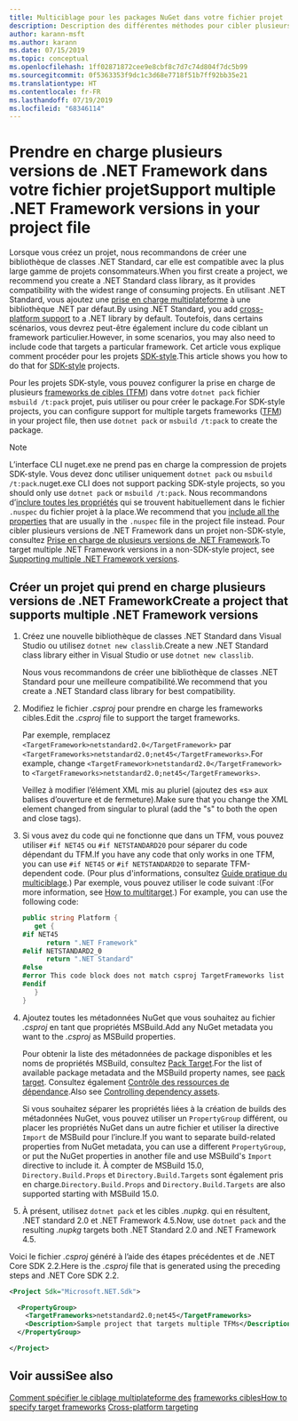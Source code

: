 ```yaml
---
title: Multiciblage pour les packages NuGet dans votre fichier projet
description: Description des différentes méthodes pour cibler plusieurs versions de .NET Framework à partir d’un seul package NuGet.
author: karann-msft
ms.author: karann
ms.date: 07/15/2019
ms.topic: conceptual
ms.openlocfilehash: 1ff02871872cee9e8cbf8c7d7c74d804f7dc5b99
ms.sourcegitcommit: 0f5363353f9dc1c3d68e7718f51b7ff92bb35e21
ms.translationtype: HT
ms.contentlocale: fr-FR
ms.lasthandoff: 07/19/2019
ms.locfileid: "68346114"
---
```

# <a name="support-multiple-net-framework-versions-in-your-project-file"></a><span data-ttu-id="26d45-103">Prendre en charge plusieurs versions de .NET Framework dans votre fichier projet</span><span class="sxs-lookup"><span data-stu-id="26d45-103">Support multiple .NET Framework versions in your project file</span></span>

<span data-ttu-id="26d45-104">Lorsque vous créez un projet, nous recommandons de créer une bibliothèque de classes .NET Standard, car elle est compatible avec la plus large gamme de projets consommateurs.</span><span class="sxs-lookup"><span data-stu-id="26d45-104">When you first create a project, we recommend you create a .NET Standard class library, as it provides compatibility with the widest range of consuming projects.</span></span> <span data-ttu-id="26d45-105">En utilisant .NET Standard, vous ajoutez une [prise en charge multiplateforme](/dotnet/standard/library-guidance/cross-platform-targeting) à une bibliothèque .NET par défaut.</span><span class="sxs-lookup"><span data-stu-id="26d45-105">By using .NET Standard, you add [cross-platform support](/dotnet/standard/library-guidance/cross-platform-targeting) to a .NET library by default.</span></span> <span data-ttu-id="26d45-106">Toutefois, dans certains scénarios, vous devrez peut-être également inclure du code ciblant un framework particulier.</span><span class="sxs-lookup"><span data-stu-id="26d45-106">However, in some scenarios, you may also need to include code that targets a particular framework.</span></span> <span data-ttu-id="26d45-107">Cet article vous explique comment procéder pour les projets [SDK-style](../resources/check-project-format.md).</span><span class="sxs-lookup"><span data-stu-id="26d45-107">This article shows you how to do that for [SDK-style](../resources/check-project-format.md) projects.</span></span>

<span data-ttu-id="26d45-108">Pour les projets SDK-style, vous pouvez configurer la prise en charge de plusieurs [frameworks de cibles (TFM](/dotnet/standard/frameworks)) dans votre `dotnet pack` fichier `msbuild /t:pack` projet, puis utiliser ou pour créer le package.</span><span class="sxs-lookup"><span data-stu-id="26d45-108">For SDK-style projects, you can configure support for multiple targets frameworks ([TFM](/dotnet/standard/frameworks)) in your project file, then use `dotnet pack` or `msbuild /t:pack` to create the package.</span></span>

> [!NOTE]
> <span data-ttu-id="26d45-109">L’interface CLI nuget.exe ne prend pas en charge la compression de projets SDK-style. Vous devez donc utiliser uniquement `dotnet pack` ou `msbuild /t:pack`.</span><span class="sxs-lookup"><span data-stu-id="26d45-109">nuget.exe CLI does not support packing SDK-style projects, so you should only use `dotnet pack` or `msbuild /t:pack`.</span></span> <span data-ttu-id="26d45-110">Nous recommandons d’[inclure toutes les propriétés](../reference/msbuild-targets.md#pack-target) qui se trouvent habituellement dans le fichier `.nuspec` du fichier projet à la place.</span><span class="sxs-lookup"><span data-stu-id="26d45-110">We recommend that you [include all the properties](../reference/msbuild-targets.md#pack-target) that are usually in the `.nuspec` file in the project file instead.</span></span> <span data-ttu-id="26d45-111">Pour cibler plusieurs versions de .NET Framework dans un projet non-SDK-style, consultez [Prise en charge de plusieurs versions de .NET Framework](supporting-multiple-target-frameworks.md).</span><span class="sxs-lookup"><span data-stu-id="26d45-111">To target multiple .NET Framework versions in a non-SDK-style project, see [Supporting multiple .NET Framework versions](supporting-multiple-target-frameworks.md).</span></span>

## <a name="create-a-project-that-supports-multiple-net-framework-versions"></a><span data-ttu-id="26d45-112">Créer un projet qui prend en charge plusieurs versions de .NET Framework</span><span class="sxs-lookup"><span data-stu-id="26d45-112">Create a project that supports multiple .NET Framework versions</span></span>

1. <span data-ttu-id="26d45-113">Créez une nouvelle bibliothèque de classes .NET Standard dans Visual Studio ou utilisez `dotnet new classlib`.</span><span class="sxs-lookup"><span data-stu-id="26d45-113">Create a new .NET Standard class library either in Visual Studio or use `dotnet new classlib`.</span></span>

   <span data-ttu-id="26d45-114">Nous vous recommandons de créer une bibliothèque de classes .NET Standard pour une meilleure compatibilité.</span><span class="sxs-lookup"><span data-stu-id="26d45-114">We recommend that you create a .NET Standard class library for best compatibility.</span></span>

2. <span data-ttu-id="26d45-115">Modifiez le fichier *.csproj* pour prendre en charge les frameworks cibles.</span><span class="sxs-lookup"><span data-stu-id="26d45-115">Edit the *.csproj* file to support the target frameworks.</span></span>

   <span data-ttu-id="26d45-116">Par exemple, remplacez `<TargetFramework>netstandard2.0</TargetFramework>` par `<TargetFrameworks>netstandard2.0;net45</TargetFrameworks>`.</span><span class="sxs-lookup"><span data-stu-id="26d45-116">For example, change `<TargetFramework>netstandard2.0</TargetFramework>` to `<TargetFrameworks>netstandard2.0;net45</TargetFrameworks>`.</span></span>

   <span data-ttu-id="26d45-117">Veillez à modifier l’élément XML mis au pluriel (ajoutez des «s» aux balises d’ouverture et de fermeture).</span><span class="sxs-lookup"><span data-stu-id="26d45-117">Make sure that you change the XML element changed from singular to plural (add the "s" to both the open and close tags).</span></span>

3. <span data-ttu-id="26d45-118">Si vous avez du code qui ne fonctionne que dans un TFM, vous pouvez utiliser `#if NET45` ou `#if NETSTANDARD20` pour séparer du code dépendant du TFM.</span><span class="sxs-lookup"><span data-stu-id="26d45-118">If you have any code that only works in one TFM, you can use `#if NET45` or `#if NETSTANDARD20` to separate TFM-dependent code.</span></span> <span data-ttu-id="26d45-119">(Pour plus d'informations, consultez [Guide pratique du multiciblage](/dotnet/core/tutorials/libraries#how-to-multitarget).) Par exemple, vous pouvez utiliser le code suivant :</span><span class="sxs-lookup"><span data-stu-id="26d45-119">(For more information, see [How to multitarget](/dotnet/core/tutorials/libraries#how-to-multitarget).) For example, you can use the following code:</span></span>

   ```csharp
   public string Platform {
      get {
   #if NET45
         return ".NET Framework"
   #elif NETSTANDARD2_0
         return ".NET Standard"
   #else
   #error This code block does not match csproj TargetFrameworks list
   #endif
      }
   }
   ```

4. <span data-ttu-id="26d45-120">Ajoutez toutes les métadonnées NuGet que vous souhaitez au fichier *.csproj* en tant que propriétés MSBuild.</span><span class="sxs-lookup"><span data-stu-id="26d45-120">Add any NuGet metadata you want to the *.csproj* as MSBuild properties.</span></span>

   <span data-ttu-id="26d45-121">Pour obtenir la liste des métadonnées de package disponibles et les noms de propriétés MSBuild, consultez [Pack Target](../reference/msbuild-targets.md#pack-target).</span><span class="sxs-lookup"><span data-stu-id="26d45-121">For the list of available package metadata and the MSBuild property names, see [pack target](../reference/msbuild-targets.md#pack-target).</span></span> <span data-ttu-id="26d45-122">Consultez également [Contrôle des ressources de dépendance](../consume-packages/package-references-in-project-files.md#controlling-dependency-assets).</span><span class="sxs-lookup"><span data-stu-id="26d45-122">Also see [Controlling dependency assets](../consume-packages/package-references-in-project-files.md#controlling-dependency-assets).</span></span>

   <span data-ttu-id="26d45-123">Si vous souhaitez séparer les propriétés liées à la création de builds des métadonnées NuGet, vous pouvez utiliser un `PropertyGroup` différent, ou placer les propriétés NuGet dans un autre fichier et utiliser la directive `Import` de MSBuild pour l’inclure.</span><span class="sxs-lookup"><span data-stu-id="26d45-123">If you want to separate build-related properties from NuGet metadata, you can use a different `PropertyGroup`, or put the NuGet properties in another file and use MSBuild's `Import` directive to include it.</span></span> <span data-ttu-id="26d45-124">À compter de MSBuild 15.0, `Directory.Build.Props` et `Directory.Build.Targets` sont également pris en charge.</span><span class="sxs-lookup"><span data-stu-id="26d45-124">`Directory.Build.Props` and `Directory.Build.Targets` are also supported starting with MSBuild 15.0.</span></span>

5. <span data-ttu-id="26d45-125">À présent, utilisez `dotnet pack` et les cibles *.nupkg*. qui en résultent, .NET standard 2.0 et .NET Framework 4.5.</span><span class="sxs-lookup"><span data-stu-id="26d45-125">Now, use `dotnet pack` and the resulting *.nupkg* targets both .NET Standard 2.0 and .NET Framework 4.5.</span></span>

<span data-ttu-id="26d45-126">Voici le fichier *.csproj* généré à l’aide des étapes précédentes et de .NET Core SDK 2.2.</span><span class="sxs-lookup"><span data-stu-id="26d45-126">Here is the *.csproj* file that is generated using the preceding steps and .NET Core SDK 2.2.</span></span>

```xml
<Project Sdk="Microsoft.NET.Sdk">

  <PropertyGroup>
    <TargetFrameworks>netstandard2.0;net45</TargetFrameworks>
    <Description>Sample project that targets multiple TFMs</Description>
  </PropertyGroup>

</Project>
```

## <a name="see-also"></a><span data-ttu-id="26d45-127">Voir aussi</span><span class="sxs-lookup"><span data-stu-id="26d45-127">See also</span></span>

<span data-ttu-id="26d45-128">[Comment spécifier le ciblage multiplateforme des](/dotnet/standard/frameworks#how-to-specify-target-frameworks)
[frameworks cibles](/dotnet/standard/library-guidance/cross-platform-targeting)</span><span class="sxs-lookup"><span data-stu-id="26d45-128">[How to specify target frameworks](/dotnet/standard/frameworks#how-to-specify-target-frameworks)
[Cross-platform targeting](/dotnet/standard/library-guidance/cross-platform-targeting)</span></span>
